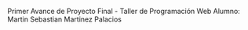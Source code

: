 Primer Avance de Proyecto Final - Taller de Programación Web
Alumno: Martin Sebastian Martinez Palacios

